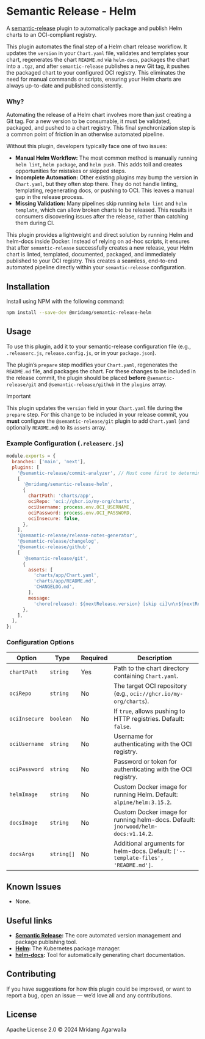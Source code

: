 # Semantic Release - Helm

A [semantic-release](https://github.com/semantic-release/semantic-release)
plugin to automatically package and publish Helm charts to an
OCI-compliant registry.

This plugin automates the final step of a Helm chart release workflow.
It updates the `version` in your `Chart.yaml` file, validates and templates
your chart, regenerates the chart `README.md` via `helm-docs`, packages the
chart into a `.tgz`, and after `semantic-release` publishes a new Git tag,
it pushes the packaged chart to your configured OCI registry. This eliminates
the need for manual commands or scripts, ensuring your Helm charts are always
up-to-date and published consistently.

### Why?

Automating the release of a Helm chart involves more than just creating a Git tag.
For a new version to be consumable, it must be validated, packaged, and pushed
to a chart registry. This final synchronization step is a common point of friction
in an otherwise automated pipeline.

Without this plugin, developers typically face one of two issues:

- **Manual Helm Workflow:** The most common method is manually running
  `helm lint`, `helm package`, and `helm push`. This adds toil and
  creates opportunities for mistakes or skipped steps.
- **Incomplete Automation:** Other existing plugins may bump the version in
  `Chart.yaml`, but they often stop there. They do not handle linting,
  templating, regenerating docs, or pushing to OCI. This leaves a manual
  gap in the release process.
- **Missing Validation:** Many pipelines skip running `helm lint` and
  `helm template`, which can allow broken charts to be released. This
  results in consumers discovering issues after the release, rather than
  catching them during CI.

This plugin provides a lightweight and direct solution by running Helm and
helm-docs inside Docker. Instead of relying on ad-hoc scripts, it ensures
that after `semantic-release` successfully creates a new release, your Helm
chart is linted, templated, documented, packaged, and immediately published
to your OCI registry. This creates a seamless, end-to-end automated pipeline
directly within your `semantic-release` configuration.

## Installation

Install using NPM with the following command:

```sh
npm install --save-dev @mridang/semantic-release-helm
```

## Usage

To use this plugin, add it to your semantic-release configuration file
(e.g., `.releaserc.js`, `release.config.js`, or in your `package.json`).

The plugin’s `prepare` step modifies your `Chart.yaml`, regenerates
the `README.md` file, and packages the chart. For these changes to be
included in the release commit, the plugin should be placed **before**
`@semantic-release/git` and `@semantic-release/github` in the `plugins` array.

> [!IMPORTANT]
> This plugin updates the `version` field in your `Chart.yaml` file during the
> `prepare` step. For this change to be included in your release commit,
> you **must** configure the `@semantic-release/git` plugin to add
> `Chart.yaml` (and optionally `README.md`) to its `assets` array.

### Example Configuration (`.releaserc.js`)

```javascript
module.exports = {
  branches: ['main', 'next'],
  plugins: [
    '@semantic-release/commit-analyzer', // Must come first to determine release type
    [
      '@mridang/semantic-release-helm',
      {
        chartPath: 'charts/app',
        ociRepo: 'oci://ghcr.io/my-org/charts',
        ociUsername: process.env.OCI_USERNAME,
        ociPassword: process.env.OCI_PASSWORD,
        ociInsecure: false,
      },
    ],
    '@semantic-release/release-notes-generator',
    '@semantic-release/changelog',
    '@semantic-release/github',
    [
      '@semantic-release/git',
      {
        assets: [
          'charts/app/Chart.yaml',
          'charts/app/README.md',
          'CHANGELOG.md',
        ],
        message:
          'chore(release): ${nextRelease.version} [skip ci]\n\n${nextRelease.notes}',
      },
    ],
  ],
};
```

### Configuration Options

| Option        | Type       | Required | Description                                                                       |
| ------------- | ---------- | -------- | --------------------------------------------------------------------------------- |
| `chartPath`   | `string`   | Yes      | Path to the chart directory containing `Chart.yaml`.                              |
| `ociRepo`     | `string`   | No       | The target OCI repository (e.g., `oci://ghcr.io/my-org/charts`).                  |
| `ociInsecure` | `boolean`  | No       | If `true`, allows pushing to HTTP registries. Default: `false`.                   |
| `ociUsername` | `string`   | No       | Username for authenticating with the OCI registry.                                |
| `ociPassword` | `string`   | No       | Password or token for authenticating with the OCI registry.                       |
| `helmImage`   | `string`   | No       | Custom Docker image for running Helm. Default: `alpine/helm:3.15.2`.              |
| `docsImage`   | `string`   | No       | Custom Docker image for running helm-docs. Default: `jnorwood/helm-docs:v1.14.2`. |
| `docsArgs`    | `string[]` | No       | Additional arguments for helm-docs. Default: `['--template-files', 'README.md']`. |

## Known Issues

- None.

## Useful links

- **[Semantic Release](https://github.com/semantic-release/semantic-release):**
  The core automated version management and package publishing tool.
- **[Helm](https://helm.sh/):**
  The Kubernetes package manager.
- **[helm-docs](https://github.com/norwoodj/helm-docs):**
  Tool for automatically generating chart documentation.

## Contributing

If you have suggestions for how this plugin could be improved, or
want to report a bug, open an issue — we’d love all and any
contributions.

## License

Apache License 2.0 © 2024 Mridang Agarwalla
